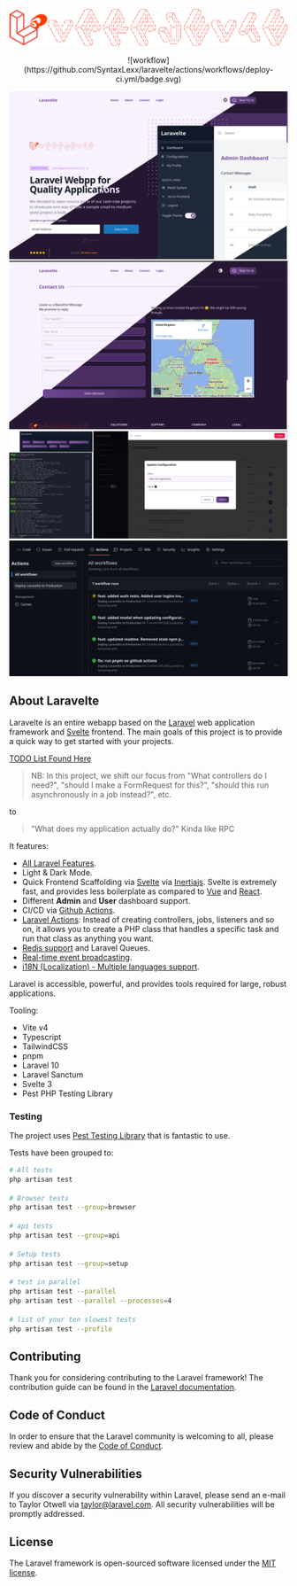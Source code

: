 ![Laravelte Logo](public/img/laravelte-logo-full.png "text")

<p align="center">
![workflow](https://github.com/SyntaxLexx/laravelte/actions/workflows/deploy-ci.yml/badge.svg)
</p>

![Screenshot 1](public/img/laravelte-screenshot-1.jpg)
![Screenshot 2](public/img/laravelte-screenshot-2.jpg)
![Screenshot 3](public/img/laravelte-screenshot-3.jpg)
![Screenshot 4](public/img/laravelte-screenshot-4.jpg)


## About Laravelte

Laravelte is an entire webapp based on the [Laravel](https://laravel.com) web application framework and [Svelte](https://svelte.com) frontend. The main goals of this project is to provide a quick way to get started with your projects.

[TODO List Found Here](TODO.md)


>NB: In this project, we shift our focus from "What controllers do I need?", "should I make a FormRequest for this?", "should this run asynchronously in a job instead?", etc. 

to
> "What does my application actually do?" Kinda like RPC


It features:
- [All Laravel Features](https://laravel.com).
- Light & Dark Mode.
- Quick Frontend Scaffolding via [Svelte](https://svelte.com) via [Inertiajs](https://inertiajs.com). Svelte is extremely fast, and provides less boilerplate as compared to [Vue](https://vuejs.org) and [React](https://react.com). 
- Different **Admin** and **User** dashboard support.
- CI/CD via [Github Actions](https://github.com/).
- [Laravel Actions](https://laravelactions.com/): Instead of creating controllers, jobs, listeners and so on, it allows you to create a PHP class that handles a specific task and run that class as anything you want.
- [Redis support](https://laravel.com/docs/queues) and Laravel Queues.
- [Real-time event broadcasting](https://laravel.com/docs/broadcasting).
- [i18N (Localization) - Multiple languages support](https://laravel.com/docs/10.x/localization#main-content).

Laravel is accessible, powerful, and provides tools required for large, robust applications.

Tooling:
- Vite v4
- Typescript
- TailwindCSS
- pnpm
- Laravel 10
- Laravel Sanctum
- Svelte 3
- Pest PHP Testing Library


### Testing
The project uses [Pest Testing Library](https://pestphp.com/) that is fantastic to use.

Tests have been grouped to:
```bash
# All tests
php artisan test

# Browser tests
php artisan test --group=browser

# api tests
php artisan test --group=api

# Setup tests
php artisan test --group=setup

# test in parallel
php artisan test --parallel
php artisan test --parallel --processes=4

# list of your ten slowest tests
php artisan test --profile
```

## Contributing

Thank you for considering contributing to the Laravel framework! The contribution guide can be found in the [Laravel documentation](https://laravel.com/docs/contributions).

## Code of Conduct

In order to ensure that the Laravel community is welcoming to all, please review and abide by the [Code of Conduct](https://laravel.com/docs/contributions#code-of-conduct).

## Security Vulnerabilities

If you discover a security vulnerability within Laravel, please send an e-mail to Taylor Otwell via [taylor@laravel.com](mailto:taylor@laravel.com). All security vulnerabilities will be promptly addressed.

## License

The Laravel framework is open-sourced software licensed under the [MIT license](https://opensource.org/licenses/MIT).
